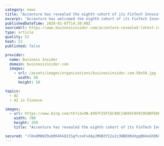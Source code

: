 ```yaml
---
category: news
title: "Accenture has revealed the eighth cohort of its FinTech Innovation Lab London"
excerpt: "Accenture has welcomed the eighth cohort of its FinTech Innovation Lab London, but not every participant will be successful in the competitive space."
publishedDateTime: 2020-01-07T14:30:00Z
sourceUrl: https://www.businessinsider.com/accenture-revealed-latest-cohort-of-its-fintech-accelerator-2020-1?amp%3Butm_medium=referral
type: article
quality: 51
heat: 51
published: false

provider:
  name: Business Insider
  domain: businessinsider.com
  images:
    - url: /assets/images/organizations/businessinsider.com-50x50.jpg
      width: 50
      height: 50

topics:
  - AI
  - AI in Finance

images:
  - url: https://www.bing.com/th?id=ON.8497F25FC6C80C14E65FAF6C95ABFE0E
    width: 700
    height: 350
    title: "Accenture has revealed the eighth cohort of its FinTech Innovation Lab London"

secured: "+lHx8M8WZ9ubRK4hk82ISgfvzaFxd4pJMHB3YI2o2c3WBDXKUXgqB04xGhDK873m3/Wfn4ovuPtHIfOITd6V+N64AUordjimxFtp+YDIVa9YogUbdQ8Y9QqqNfe8EMbKCRvL89j9EKYSvfGrK9lq/YxywAoVcxv4VmBJpzjSdK0wSOx+FLtjVGlFxUfu6tibqrRyEzVQq7Zl4P4BV/SJgGxIt32QqNeMHhSRzM4n22cmInL3XHHtZrIL9keORmH+wznudVPGPFPeiJ3z7MQrow==;CVYB0qnuagcyY1byNdONUA=="
---
```


